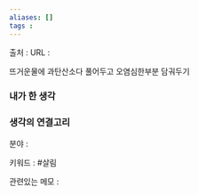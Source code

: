 ```yaml
---
aliases: []
tags :
---
```

출처 : 
URL : 

뜨거운물에 과탄산소다 풀어두고 오염심한부분 담궈두기

### 내가 한 생각

### 생각의 연결고리
분야 : 

키워드 : #살림

관련있는 메모 : 